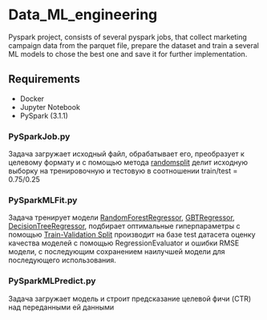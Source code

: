 # Data_ML_engineering
 Pyspark project, consists of several pyspark jobs, that collect marketing campaign data from the parquet file, prepare the dataset and train a several ML models to chose the best one and save it for further implementation.


## Requirements
* Docker
* Jupyter Notebook
* PySpark (3.1.1)



### PySparkJob.py
Задача загружает исходный файл, обрабатывает его, преобразует к целевому формату и с помощью метода [randomsplit](https://spark.apache.org/docs/2.4.1/api/python/pyspark.sql.html?highlight=split#pyspark.sql.DataFrame.randomSplit) делит исходную выборку на тренировочную и тестовую в соотношении train/test = 0.75/0.25

### PySparkMLFit.py
Задача тренирует модели [RandomForestRegressor](https://spark.apache.org/docs/latest/ml-classification-regression.html#random-forest-regression), [GBTRegressor](https://spark.apache.org/docs/latest/ml-classification-regression.html#gradient-boosted-tree-regression), [DecisionTreeRegressor](https://spark.apache.org/docs/latest/ml-classification-regression.html#decision-tree-regression), подбирает оптимальные гиперпараметры с помощью [Train-Validation Split](https://spark.apache.org/docs/3.2.1/ml-tuning.html#train-validation-split) производит на базе test датасета оценку качества моделей с помощью RegressionEvaluator и ошибки RMSE модели, с последующим сохранением наилучшей модели для последующего использования.



### PySparkMLPredict.py
Задача загружает модель и строит предсказание целевой фичи (CTR) над переданными ей данными

